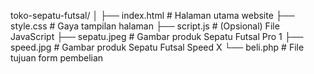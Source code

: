 toko-sepatu-futsal/
│
├── index.html              # Halaman utama website
├── style.css               # Gaya tampilan halaman
├── script.js               # (Opsional) File JavaScript
├── sepatu.jpeg             # Gambar produk Sepatu Futsal Pro 1
├── speed.jpg               # Gambar produk Sepatu Futsal Speed X
└── beli.php                # File tujuan form pembelian
